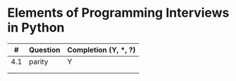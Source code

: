 # Elements of Programming Interviews in Python

| #    | Question | Completion (Y, *, ?) |
| ---- | -------- | -------------------- |
| 4.1  | parity   | Y                    |
|      |          |                      |
|      |          |                      |

